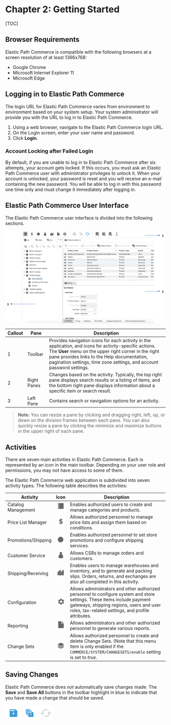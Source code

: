 # Chapter 2: Getting Started

[TOC]

## Browser Requirements
Elastic Path Commerce is compatible with the following browsers at a screen resolution of at least 1366x768:

- Google Chrome
- Microsoft Internet Explorer 11
- Microsoft Edge

## Logging in to Elastic Path Commerce

The login URL for Elastic Path Commerce varies from environment to environment based on your system setup. Your system administrator will provide you with the URL to log in to Elastic Path Commerce.

1. Using a web browser, navigate to the Elastic Path Commerce login URL.
2. On the Login screen, enter your user name and password.
3. Click **Login**.

### Account Locking after Failed Login

By default, if you are unable to log in to Elastic Path Commerce after six attempts, your account gets locked. If this occurs, you must ask an Elastic Path Commerce user with administrator privileges to unlock it. When your account is unlocked, your password is reset and you will receive an e-mail containing the new password. You will be able to log in with this password one time only and must change it immediately after logging in.

## Elastic Path Commerce User Interface

The Elastic Path Commerce user interface is divided into the following sections.

![](images/Ch02-01.png)

|Callout | Pane | Description |
|---  | ---     | ---         |
| 1 |Toolbar | Provides navigation icons for each activity in the application, and icons for activity-specific actions. The **User** menu on the upper right corner in the right pane provides links to the Help documentation, pagination settings, time zone settings, and account password settings. |
| 2| Right Panes | Changes based on the activity. Typically, the top right pane displays search results or a listing of items, and the bottom right pane displays information about a specific item or search result. |
| 3 | Left Pane | Contains search or navigation options for an activity. |


> **Note**: You can resize a pane by clicking and dragging right, left, up, or down on the division frames between each pane. You can also quickly resize a pane by clicking the minimize and maximize buttons in the upper right of each pane.

## Activities

There are seven main activities in Elastic Path Commerce. Each is represented by an icon in the main toolbar. Depending on your user role and permissions, you may not have access to some of them.

The Elastic Path Commerce web application is subdivided into seven activity types. The following table describes the activities:

| **Activity**       | Icon | **Description**                                 |
| ---                | ---  |  ---                                          |
| Catalog Management | ![](images/Ch02-04.png) | Enables authorized users to create and manage categories and products. |
| Price List Manager | ![](images/Ch02-06.png)| Allows authorized personnel to manage price lists and assign them based on conditions. |
| Promotions/Shipping    | ![](images/Ch02-08.png) | Enables authorized personnel to set store promotions and configure shipping services. |
| Customer Service   | ![](images/Ch02-03.png) | Allows CSRs to manage orders and customers. |
| Shipping/Receiving | ![](images/Ch02-07.png) | Enables users to manage warehouses and inventory, and to generate and packing slips. Orders, returns, and exchanges are also all completed in this activity. |
| Configuration      | ![](images/Ch02-05.png) | Allows administrators and other authorized personnel to configure system and store settings. These items include payment gateways, shipping regions, users and user roles, tax-related settings, and profile attributes. |
| Reporting      | ![](images/Ch02-10.png) | Allows administrators and other authorized personnel to generate various reports. |
| Change Sets        | ![](images/Ch02-09.png) | Allows authorized personnel to create and delete Change Sets. (Note that this menu item is only enabled if the `COMMERCE/SYSTEM/CHANGESETS/enable` setting is set to _true_. |

  <!--| Reporting          | | Allows users to generate and view various store reports. |-->


## Saving Changes

Elastic Path Commerce does _not_ automatically save changes made. The **Save** and **Save All** buttons in the toolbar highlight in blue to indicate that you have made a change that should be saved.

![](images/Ch02-02.png)
